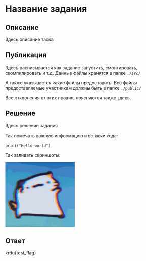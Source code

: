 # Название задания

## Описание

Здесь описание таска

## Публикация

Здесь расписывается как задание запустить, смонтировать, скомпилировать и т.д.
Данные файлы хранятся в папке `./src/`

А также указывается какие файлы предоставить.
Все файлы предоставляемые участникам должны быть в папке `./public/`

Все отклонения от этих правил, поясняются также здесь.

## Решение

Здесь решение задания

Так помечать важную информацию и вставки кода:

`print("Hello world")`

Так заливать скриншоты:

![Я типо котик, но если не загрузился](src/dancing-cat-dancing-kitten.gif "Я котик")

## Ответ

krdu{test_flag}